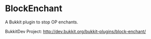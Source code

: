 BlockEnchant
============

A Bukkit plugin to stop OP enchants.

BukkitDev Project:
http://dev.bukkit.org/bukkit-plugins/block-enchant/

